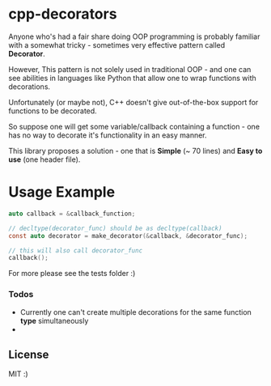 # cpp-decorators


Anyone who's had a fair share doing OOP programming is probably familiar with a somewhat tricky - sometimes very effective pattern called **Decorator**.

However, This pattern is not solely used in traditional OOP - and one can see abilities in languages like Python that allow one to wrap functions with decorations.

Unfortunately (or maybe not), C++ doesn't give out-of-the-box support for functions to be decorated.

So suppose one will get some variable/callback containing a function - one has no way to decorate it's functionality in an easy manner.

This library proposes a solution - one that is **Simple** (~ 70 lines) and **Easy to use** (one header file).

# Usage Example

```c
auto callback = &callback_function;

// decltype(decorator_func) should be as decltype(callback)
const auto decorator = make_decorator(&callback, &decorator_func);

// this will also call decorator_func
callback();
```

For more please see the tests folder :)

### Todos

 - Currently one can't create multiple decorations for the same function **type** simultaneously
 - 
License
----

MIT :)
